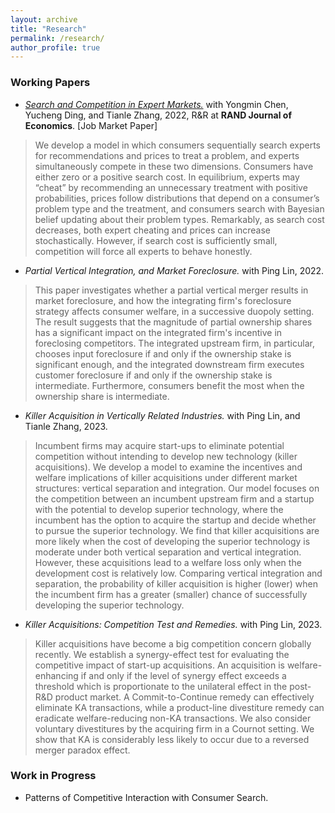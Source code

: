 ```yaml
---
layout: archive
title: "Research"
permalink: /research/
author_profile: true
---
```


### Working Papers

- [_Search and Competition in Expert Markets._]([https://yirancaohk.github.io/files/Carol_jmp.pdf]) with Yongmin Chen, Yucheng Ding, and Tianle Zhang, 2022, R&R at **RAND Journal of Economics**. [Job Market Paper] 
  
><span style="font-size:1em; text-align: justify;"> We develop a model in which consumers sequentially search experts for recommendations
and prices to treat a problem, and experts simultaneously compete in these two dimensions. Consumers have either zero or a positive search cost. In equilibrium, experts may “cheat” by recommending an unnecessary treatment with positive probabilities, prices follow distributions that depend on a consumer’s problem type and the treatment, and consumers search with Bayesian belief updating about their problem types. Remarkably, as search cost decreases, both expert cheating and prices can increase stochastically. However, if search cost is sufficiently small, competition will force all experts to behave honestly.</span>

- _Partial Vertical Integration, and Market Foreclosure._ with Ping Lin, 2022. 

><span style="font-size:1em; text-align: justify;"> This paper investigates whether a partial vertical merger results in market foreclosure, and how the integrating firm's foreclosure strategy affects consumer welfare, in a successive duopoly setting. The result suggests that the magnitude of partial ownership shares has a significant impact on the integrated firm's incentive in foreclosing competitors. The integrated upstream firm, in particular, chooses input foreclosure if and only if the ownership stake is significant enough, and the integrated downstream firm executes customer foreclosure if and only if the ownership stake is intermediate. Furthermore, consumers benefit the most
when the ownership share is intermediate. </span>
  
- _Killer Acquisition in Vertically Related Industries._ with Ping Lin, and Tianle Zhang, 2023. 
  
><span style="font-size:1em; text-align: justify;"> Incumbent firms may acquire start-ups to eliminate potential competition without intending to develop new technology (killer acquisitions). We develop a model to examine the incentives and welfare implications of killer acquisitions under different market structures: vertical separation and integration. Our model focuses on the competition between an incumbent upstream firm and a startup with the potential to develop superior technology, where the incumbent has the option to acquire the startup and decide whether to pursue the superior technology. We find that killer acquisitions are more likely when the cost of developing the superior technology is moderate under both vertical separation and vertical integration. However, these acquisitions lead to a welfare loss only when the development cost is relatively low. Comparing vertical integration and separation, the probability of killer acquisition is higher (lower) when the incumbent firm has a greater (smaller) chance of successfully developing the superior technology.</span>

- _Killer Acquisitions: Competition Test and Remedies._ with Ping Lin, 2023. 
  
><span style="font-size:1em; text-align: justify;"> Killer acquisitions have become a big competition concern globally recently. We establish a synergy-effect test for evaluating the competitive impact of start-up acquisitions. An acquisition is welfare-enhancing if and only if the level of synergy effect exceeds a threshold which is proportionate to the unilateral effect in the post-R&D product market. A Commit-to-Continue remedy can effectively eliminate KA transactions, while a product-line divestiture remedy can eradicate welfare-reducing non-KA transactions. We also consider voluntary divestitures by the acquiring firm in a Cournot setting. We show that KA is considerably less likely to occur due to a reversed merger paradox effect. </span>
  


### Work in Progress
- Patterns of Competitive Interaction with Consumer Search.


<!-- {% if author.googlescholar %}
  You can also find my articles on <u><a href="{{author.googlescholar}}">my Google Scholar profile</a>.</u>
{% endif %}

{% include base_path %}

{% for post in site.publications reversed %}
  {% include archive-single.html %}
{% endfor %} -->
